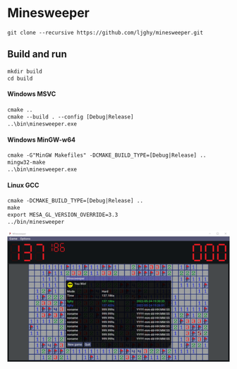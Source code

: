 # Minesweeper

```
git clone --recursive https://github.com/ljghy/minesweeper.git
```

## Build and run

```
mkdir build
cd build
```

#### Windows MSVC

```
cmake ..
cmake --build . --config [Debug|Release]
..\bin\minesweeper.exe
```

#### Windows MinGW-w64

```
cmake -G"MinGW Makefiles" -DCMAKE_BUILD_TYPE=[Debug|Release] ..
mingw32-make
..\bin\minesweeper.exe
```

#### Linux GCC

```
cmake -DCMAKE_BUILD_TYPE=[Debug|Release] ..
make 
export MESA_GL_VERSION_OVERRIDE=3.3
../bin/minesweeper
```

![minesweeper_hard](https://github.com/ljghy/minesweeper/blob/master/res/screenshots/minesweeper_hard.png)
